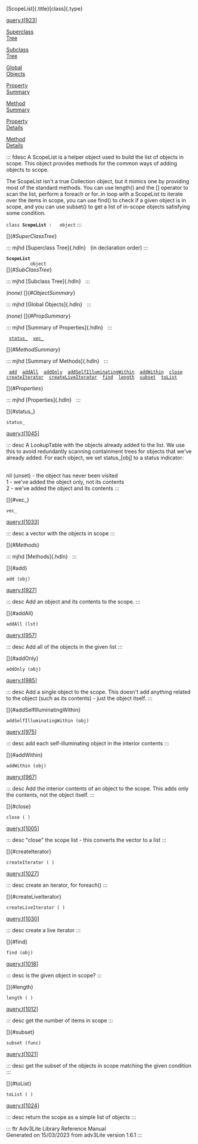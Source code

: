 [ScopeList]{.title}[class]{.type}

[query.t](../file/query.t.html)\[[923](../source/query.t.html#923)\]

[Superclass\
Tree](#_SuperClassTree_)

[Subclass\
Tree](#_SubClassTree_)

[Global\
Objects](#_ObjectSummary_)

[Property\
Summary](#_PropSummary_)

[Method\
Summary](#_MethodSummary_)

[Property\
Details](#_Properties_)

[Method\
Details](#_Methods_)

::: fdesc
A ScopeList is a helper object used to build the list of objects in
scope. This object provides methods for the common ways of adding
objects to scope.

The ScopeList isn\'t a true Collection object, but it mimics one by
providing most of the standard methods. You can use length() and the
\[\] operator to scan the list, perform a foreach or for..in loop with a
ScopeList to iterate over the items in scope, you can use find() to
check if a given object is in scope, and you can use subset() to get a
list of in-scope objects satisfying some condition.

`class `**`ScopeList`**` :   object`
:::

[]{#_SuperClassTree_}

::: mjhd
[Superclass Tree]{.hdln}   (in declaration order)
:::

**`ScopeList`**\
`         object`\
[]{#_SubClassTree_}

::: mjhd
[Subclass Tree]{.hdln}  
:::

*(none)* []{#_ObjectSummary_}

::: mjhd
[Global Objects]{.hdln}  
:::

*(none)* []{#_PropSummary_}

::: mjhd
[Summary of Properties]{.hdln}  
:::

` `[`status_`](#status_)`  `[`vec_`](#vec_)`  `

[]{#_MethodSummary_}

::: mjhd
[Summary of Methods]{.hdln}  
:::

` `[`add`](#add)`  `[`addAll`](#addAll)`  `[`addOnly`](#addOnly)`  `[`addSelfIlluminatingWithin`](#addSelfIlluminatingWithin)`  `[`addWithin`](#addWithin)`  `[`close`](#close)`  `[`createIterator`](#createIterator)`  `[`createLiveIterator`](#createLiveIterator)`  `[`find`](#find)`  `[`length`](#length)`  `[`subset`](#subset)`  `[`toList`](#toList)`  `

[]{#_Properties_}

::: mjhd
[Properties]{.hdln}  
:::

[]{#status_}

`status_`

[query.t](../file/query.t.html)\[[1045](../source/query.t.html#1045)\]

::: desc
A LookupTable with the objects already added to the list. We use this to
avoid redundantly scanning containment trees for objects that we\'ve
already added. For each object, we set status\_\[obj\] to a status
indicator:

\
nil (unset) - the object has never been visited\
1 - we\'ve added the object only, not its contents\
2 - we\'ve added the object and its contents
:::

[]{#vec_}

`vec_`

[query.t](../file/query.t.html)\[[1033](../source/query.t.html#1033)\]

::: desc
a vector with the objects in scope
:::

[]{#_Methods_}

::: mjhd
[Methods]{.hdln}  
:::

[]{#add}

`add (obj)`

[query.t](../file/query.t.html)\[[927](../source/query.t.html#927)\]

::: desc
Add an object and its contents to the scope.
:::

[]{#addAll}

`addAll (lst)`

[query.t](../file/query.t.html)\[[957](../source/query.t.html#957)\]

::: desc
Add all of the objects in the given list
:::

[]{#addOnly}

`addOnly (obj)`

[query.t](../file/query.t.html)\[[985](../source/query.t.html#985)\]

::: desc
Add a single object to the scope. This doesn\'t add anything related to
the object (such as its contents) - just the object itself.
:::

[]{#addSelfIlluminatingWithin}

`addSelfIlluminatingWithin (obj)`

[query.t](../file/query.t.html)\[[975](../source/query.t.html#975)\]

::: desc
add each self-illuminating object in the interior contents
:::

[]{#addWithin}

`addWithin (obj)`

[query.t](../file/query.t.html)\[[967](../source/query.t.html#967)\]

::: desc
Add the interior contents of an object to the scope. This adds only the
contents, not the object itself.
:::

[]{#close}

`close ( )`

[query.t](../file/query.t.html)\[[1005](../source/query.t.html#1005)\]

::: desc
\"close\" the scope list - this converts the vector to a list
:::

[]{#createIterator}

`createIterator ( )`

[query.t](../file/query.t.html)\[[1027](../source/query.t.html#1027)\]

::: desc
create an iterator, for foreach()
:::

[]{#createLiveIterator}

`createLiveIterator ( )`

[query.t](../file/query.t.html)\[[1030](../source/query.t.html#1030)\]

::: desc
create a live iterator
:::

[]{#find}

`find (obj)`

[query.t](../file/query.t.html)\[[1018](../source/query.t.html#1018)\]

::: desc
is the given object in scope?
:::

[]{#length}

`length ( )`

[query.t](../file/query.t.html)\[[1012](../source/query.t.html#1012)\]

::: desc
get the number of items in scope
:::

[]{#subset}

`subset (func)`

[query.t](../file/query.t.html)\[[1021](../source/query.t.html#1021)\]

::: desc
get the subset of the objects in scope matching the given condition
:::

[]{#toList}

`toList ( )`

[query.t](../file/query.t.html)\[[1024](../source/query.t.html#1024)\]

::: desc
return the scope as a simple list of objects
:::

::: ftr
Adv3Lite Library Reference Manual\
Generated on 15/03/2023 from adv3Lite version 1.6.1
:::
